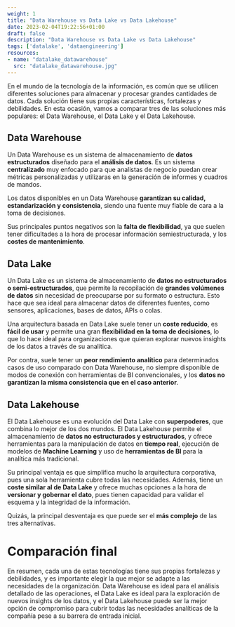 ```yaml
---
weight: 1
title: "Data Warehouse vs Data Lake vs Data Lakehouse"
date: 2023-02-04T19:22:56+01:00
draft: false
description: "Data Warehouse vs Data Lake vs Data Lakehouse"
tags: ['datalake', 'dataengineering']
resources:
- name: "datalake_datawarehouse"
  src: "datalake_datawarehouse.jpg"
---
```


En el mundo de la tecnología de la información, es común que se utilicen diferentes soluciones para almacenar y procesar grandes cantidades de datos. Cada solución tiene sus propias características, fortalezas y debilidades. En esta ocasión, vamos a comparar tres de las soluciones más populares: el Data Warehouse, el Data Lake y el Data Lakehouse.

## Data Warehouse

Un Data Warehouse es un sistema de almacenamiento de **datos estructurados** diseñado para el **análisis de datos**. Es un sistema **centralizado** muy enfocado para que analistas de negocio puedan crear métricas personalizadas y utilizaras en la generación de informes y cuadros de mandos.

Los datos disponibles en un Data Warehouse **garantizan su calidad, estandarización y consistencia**, siendo una fuente muy fiable de cara a la toma de decisiones.

Sus principales puntos negativos son la **falta de flexibilidad**, ya que suelen tener dificultades a la hora de procesar información semiestructurada, y los **costes de mantenimiento**.

## Data Lake

Un Data Lake es un sistema de almacenamiento de **datos no estructurados o semi-estructurados**, que permite la recopilación de **grandes volúmenes de datos** sin necesidad de preocuparse por su formato o estructura. Esto hace que sea ideal para almacenar datos de diferentes fuentes, como sensores, aplicaciones, bases de datos, APIs o colas.

Una arquitectura basada en Data Lake suele tener un **coste reducido**, es **fácil de usar** y permite una gran **flexibilidad en la toma de decisiones**, lo que lo hace ideal para organizaciones que quieran explorar nuevos insights de los datos a través de su analítica.

Por contra, suele tener un **peor rendimiento analítico** para determinados casos de uso comparado con Data Warehouse, no siempre disponible de modos de conexión con herramientas de BI convencionales, y los **datos no garantizan la misma consistencia que en el caso anterior**.

## Data Lakehouse

El Data Lakehouse es una evolución del Data Lake con **superpoderes**, que combina lo mejor de los dos mundos. El Data Lakehouse permite el almacenamiento de **datos no estructurados y estructurados**, y ofrece herramientas para la manipulación de datos en **tiempo real**, ejecución de modelos de **Machine Learning** y uso de **herramientas de BI** para la analítica más tradicional. 


Su principal ventaja es que simplifica mucho la arquitectura corporativa, pues una sola herramienta cubre todas las necesidades. Además, tiene un **coste similar al de Data Lake** y ofrece muchas opciones a la hora de **versionar y gobernar el dato**, pues tienen capacidad para validar el esquema y la integridad de la información.

Quizás, la principal desventaja es que puede ser el **más complejo** de las tres alternativas.


# Comparación final

En resumen, cada una de estas tecnologías tiene sus propias fortalezas y debilidades, y es importante elegir la que mejor se adapte a las necesidades de la organización. Data Warehouse es ideal para el análisis detallado de las operaciones, el Data Lake es ideal para la exploración de nuevos insights de los datos, y el Data Lakehouse puede ser la mejor opción de compromiso para cubrir todas las necesidades analíticas de la compañía pese a su barrera de entrada inicial. 
